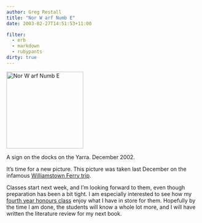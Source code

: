 ```yaml
---
author: Greg Restall
title: "Nor W arf Numb E"
date: 2003-02-27T14:51:53+11:00

filter:
  - erb
  - markdown
  - rubypants
dirty: true
---
```


<img src="https://consequently.org/images/warf.jpg" width="200" height="200" alt="Nor W arf Numb E" /><p>A sign on the docks on the Yarra.  December 2002.</p>
<p>It&rsquo;s time for a new picture.  This picture was taken last December on the infamous <a href="http://consequently.org/news/archives/000107.html">Williamstown Ferry trip</a>.</p>
<p>Classes start next week, and I&rsquo;m looking forward to them, even though preparation has been a bit tight.  I am especially interested to see how my <a href="http://webraft.its.unimelb.edu.au/161438/pub/">fourth year honours class</a> enjoy what I have in store for them.  Hopefully by the time I am done, the students will know a whole lot more, and I will have written the literature review for my next book.</p>


